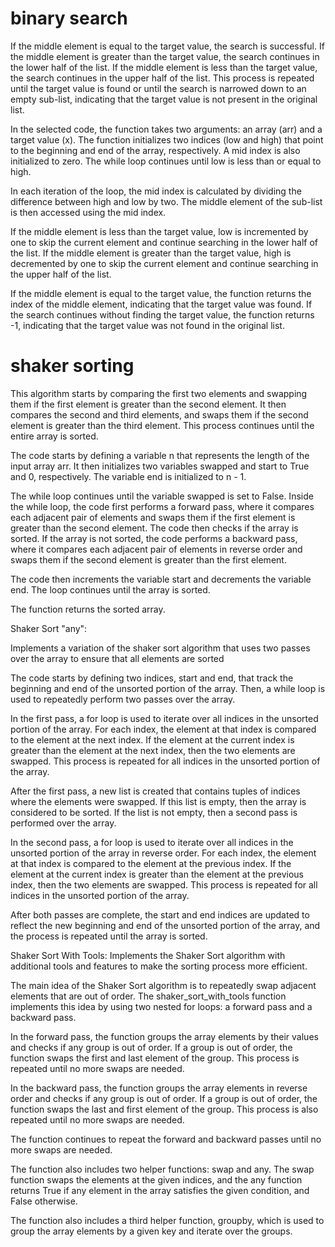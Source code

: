 # binary search

If the middle element is equal to the target value, the search is successful. If the middle element is greater than the target value, the search continues in the lower half of the list. If the middle element is less than the target value, the search continues in the upper half of the list. This process is repeated until the target value is found or until the search is narrowed down to an empty sub-list, indicating that the target value is not present in the original list.

In the selected code, the function takes two arguments: an array (arr) and a target value (x). The function initializes two indices (low and high) that point to the beginning and end of the array, respectively. A mid index is also initialized to zero. The while loop continues until low is less than or equal to high.

In each iteration of the loop, the mid index is calculated by dividing the difference between high and low by two. The middle element of the sub-list is then accessed using the mid index.

If the middle element is less than the target value, low is incremented by one to skip the current element and continue searching in the lower half of the list. If the middle element is greater than the target value, high is decremented by one to skip the current element and continue searching in the upper half of the list.

If the middle element is equal to the target value, the function returns the index of the middle element, indicating that the target value was found. If the search continues without finding the target value, the function returns -1, indicating that the target value was not found in the original list.


# shaker sorting

This algorithm starts by comparing the first two elements and swapping them if the first element is greater than the second element. It then compares the second and third elements, and swaps them if the second element is greater than the third element. This process continues until the entire array is sorted.

The code starts by defining a variable n that represents the length of the input array arr. It then initializes two variables swapped and start to True and 0, respectively. The variable end is initialized to n - 1.

The while loop continues until the variable swapped is set to False. Inside the while loop, the code first performs a forward pass, where it compares each adjacent pair of elements and swaps them if the first element is greater than the second element. The code then checks if the array is sorted. If the array is not sorted, the code performs a backward pass, where it compares each adjacent pair of elements in reverse order and swaps them if the second element is greater than the first element.

The code then increments the variable start and decrements the variable end. The loop continues until the array is sorted.

The function returns the sorted array.

Shaker Sort "any":

Implements a variation of the shaker sort algorithm that uses two passes over the array to ensure that all elements are sorted

The code starts by defining two indices, start and end, that track the beginning and end of the unsorted portion of the array. Then, a while loop is used to repeatedly perform two passes over the array.

In the first pass, a for loop is used to iterate over all indices in the unsorted portion of the array. For each index, the element at that index is compared to the element at the next index. If the element at the current index is greater than the element at the next index, then the two elements are swapped. This process is repeated for all indices in the unsorted portion of the array.

After the first pass, a new list is created that contains tuples of indices where the elements were swapped. If this list is empty, then the array is considered to be sorted. If the list is not empty, then a second pass is performed over the array.

In the second pass, a for loop is used to iterate over all indices in the unsorted portion of the array in reverse order. For each index, the element at that index is compared to the element at the previous index. If the element at the current index is greater than the element at the previous index, then the two elements are swapped. This process is repeated for all indices in the unsorted portion of the array.

After both passes are complete, the start and end indices are updated to reflect the new beginning and end of the unsorted portion of the array, and the process is repeated until the array is sorted.


Shaker Sort With Tools:
Implements the Shaker Sort algorithm with additional tools and features to make the sorting process more efficient.

The main idea of the Shaker Sort algorithm is to repeatedly swap adjacent elements that are out of order. The shaker_sort_with_tools function implements this idea by using two nested for loops: a forward pass and a backward pass.

In the forward pass, the function groups the array elements by their values and checks if any group is out of order. If a group is out of order, the function swaps the first and last element of the group. This process is repeated until no more swaps are needed.

In the backward pass, the function groups the array elements in reverse order and checks if any group is out of order. If a group is out of order, the function swaps the last and first element of the group. This process is also repeated until no more swaps are needed.

The function continues to repeat the forward and backward passes until no more swaps are needed.

The function also includes two helper functions: swap and any. The swap function swaps the elements at the given indices, and the any function returns True if any element in the array satisfies the given condition, and False otherwise.

The function also includes a third helper function, groupby, which is used to group the array elements by a given key and iterate over the groups.